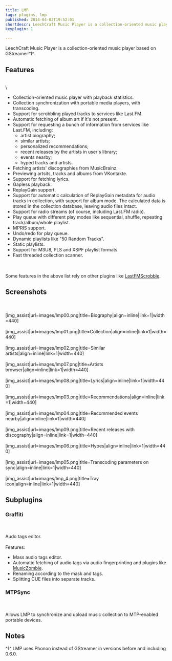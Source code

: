 ```yaml
---
title: LMP
tags: plugins, lmp
published: 2014-04-02T19:52:01
shortdescr: LeechCraft Music Player is a collection-oriented music player based on GStreamer<sup>1</sup>
keyplugin: 1

---
```


LeechCraft Music Player is a collection-oriented music player based on
GStreamer^1^.

Features
--------

\
\

-   Collection-oriented music player with playback statistics.
-   Collection synchronization with portable media players,
    with transcoding.
-   Support for scrobbling played tracks to services like Last.FM.
-   Automatic fetching of album art if it's not present.
-   Support for requesting a bunch of information from services like
    Last.FM, including:
    -   artist biography;
    -   similar artists;
    -   personalized recommendations;
    -   recent releases by the artists in user's library;
    -   events nearby;
    -   hyped tracks and artists.
-   Fetching artists' discographies from MusicBrainz.
-   Previewing artsits, tracks and albums from VKontakte.
-   Support for fetching lyrics.
-   Gapless playback.
-   ReplayGain support.
-   Support for automatic calculation of ReplayGain metadata for audio
    tracks in collection, with support for album mode. The calculated
    data is stored in the collection database, leaving audio
    files intact.
-   Support for radio streams (of course, including Last.FM radio).
-   Play queue with different play modes like sequential, shuffle,
    repeating track/album/whole playlist.
-   MPRIS support.
-   Undo/redo for play queue.
-   Dynamic playlists like "50 Random Tracks".
-   Static playlists.
-   Support for M3U8, PLS and XSPF playlist formats.
-   Fast threaded collection scanner.

\
\
Some features in the above list rely on other plugins like
[LastFMScrobble](/plugins-lastfmscrobble).

Screenshots
-----------

\
\
\[img\_assist|url=images/lmp00.png|title=Biography|align=inline|link=1|width=440\]\
\
\[img\_assist|url=images/lmp01.png|title=Collection|align=inline|link=1|width=440\]\
\
\[img\_assist|url=images/lmp02.png|title=Similar
artists|align=inline|link=1|width=440\]\
\
\[img\_assist|url=images/lmp07.png|title=Artists
browser|align=inline|link=1|width=440\]\
\
\[img\_assist|url=images/lmp08.png|title=Lyrics|align=inline|link=1|width=440\]\
\
\[img\_assist|url=images/lmp03.png|title=Recommendations|align=inline|link=1|width=440\]\
\
\[img\_assist|url=images/lmp04.png|title=Recommended events
nearby|align=inline|link=1|width=440\]\
\
\[img\_assist|url=images/lmp09.png|title=Recent releases with
discography|align=inline|link=1|width=440\]\
\
\[img\_assist|url=images/lmp06.png|title=Hypes|align=inline|link=1|width=440\]\
\
\[img\_assist|url=images/lmp05.png|title=Transcoding parameters on
sync|align=inline|link=1|width=440\]\
\
\[img\_assist|url=images/lmp\_4.png|title=Tray
icon|align=inline|link=1|width=440\]

Subplugins
----------

### Graffiti

\
\
Audo tags editor.\
\
Features:

-   Mass audio tags editor.
-   Automatic fetching of audio tags via audio fingerprinting and
    plugins like [MusicZombie](/plugins-musiczombie).
-   Renaming according to the mask and tags.
-   Splitting CUE files into separate tracks.

### MTPSync

\
\
Allows LMP to synchronize and upload music collection to MTP-enabled
portable devices.

Notes
-----

^1^ LMP uses Phonon instead of GStreamer in versions before and
including 0.6.0.